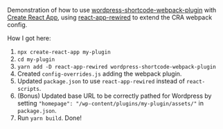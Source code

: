 Demonstration of how to use [wordpress-shortcode-webpack-plugin](https://github.com/studio-lagier/wordpress-shortcode-webpack-plugin) with [Create React App](https://reactjs.org/docs/create-a-new-react-app.html), using [react-app-rewired](https://github.com/timarney/react-app-rewired/) to extend the CRA webpack config.

How I got here:

1. `npx create-react-app my-plugin`
2. `cd my-plugin`
3. `yarn add -D react-app-rewired wordpress-shortcode-webpack-plugin`
4. Created `config-overrides.js` adding the webpack plugin.
5. Updated `package.json` to use `react-app-rewired` instead of `react-scripts`.
6. (Bonus) Updated base URL to be correctly pathed for Wordpress by setting `"homepage": "/wp-content/plugins/my-plugin/assets/"` in `package.json`.
7. Run `yarn build`. Done!
